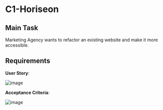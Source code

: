 # C1-Horiseon

## Main Task

Marketing Agency wants to refactor an existing website and make it more accessible.

## Requirements

**User Story**:

![image](https://user-images.githubusercontent.com/129988455/235317933-d7b62bb4-6f14-44e9-8071-ee7cfc50774c.png)

 **Acceptance Criteria**:
 
 ![image](https://user-images.githubusercontent.com/129988455/235318009-3f4124bf-6bc3-43b3-a85d-a65ee1b6c641.png)


 
